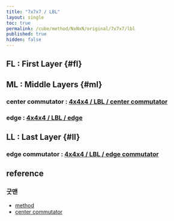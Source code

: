 ```yaml
---
title: "7x7x7 / LBL"
layout: single
toc: true
permalink: /cube/method/NxNxN/original/7x7x7/lbl
published: true
hidden: false
---
```


<head>
  <base target="_blank">
</head>



## FL : First Layer {#fl}



## ML : Middle Layers {#ml}

### center commutator : [4x4x4 / LBL / center commutator](/cube/method/NxNxN/original/4x4x4/lbl#center-commutator)

### edge : [4x4x4 / LBL / edge](/cube/method/NxNxN/original/4x4x4/lbl#edge)



## LL : Last Layer {#ll}

### edge commutator : [4x4x4 / LBL / edge commutator](/cube/method/NxNxN/original/4x4x4/lbl#edge-commutator)



## reference

### 굿맨

- [method](https://youtu.be/D_UYYz_OwOM)
- [center commutator](https://youtu.be/HsUH_K_921w)
